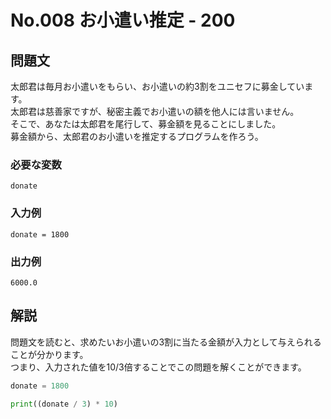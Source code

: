 # No.008 お小遣い推定 - 200
## 問題文
太郎君は毎月お小遣いをもらい、お小遣いの約3割をユニセフに募金しています。<br>
太郎君は慈善家ですが、秘密主義でお小遣いの額を他人には言いません。<br>
そこで、あなたは太郎君を尾行して、募金額を見ることにしました。<br>
募金額から、太郎君のお小遣いを推定するプログラムを作ろう。
### 必要な変数
```
donate
```
### 入力例
```
donate = 1800
```
### 出力例
```
6000.0
```
## 解説
問題文を読むと、求めたいお小遣いの3割に当たる金額が入力として与えられることが分かります。<br>
つまり、入力された値を10/3倍することでこの問題を解くことができます。
```py
donate = 1800

print((donate / 3) * 10)
```

